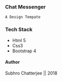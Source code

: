 ### Chat Messenger

```
A Design Tempate
```

### Tech Stack
- Html 5
- Css3 
- Bootstrap 4


#### Author

Subhro Chatterjee || 2018